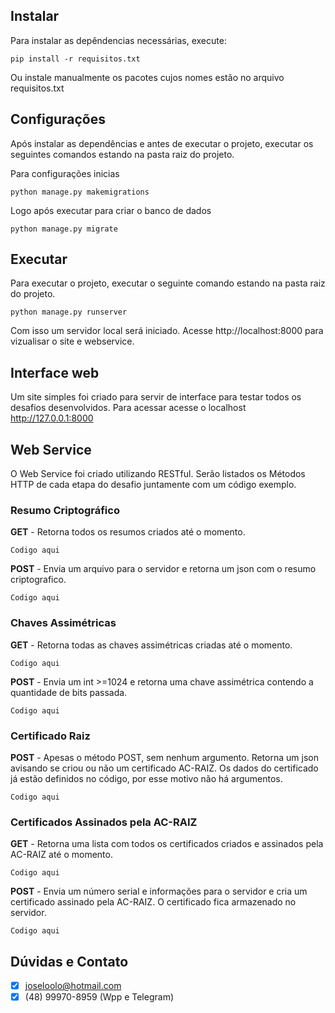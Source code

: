 <h2>Instalar</h2>

Para instalar as depêndencias necessárias, execute:
```
pip install -r requisitos.txt
```
Ou instale manualmente os pacotes cujos nomes estão no arquivo requisitos.txt

<h2>Configurações</h2>

Após instalar as dependências e antes de executar o projeto, executar os seguintes comandos estando na pasta raiz do projeto.

Para configurações inicias
```
python manage.py makemigrations
```

Logo após executar para criar o banco de dados
```
python manage.py migrate
```

<h2>Executar</h2>

Para executar o projeto, executar o seguinte comando estando na pasta raiz do projeto.
```
python manage.py runserver
```

Com isso um servidor local será iniciado. Acesse http://localhost:8000 para vizualisar o site e webservice.

<h2>Interface web</h2>

Um site simples foi criado para servir de interface para testar todos os desafios desenvolvidos.
Para acessar acesse o localhost http://127.0.0.1:8000

<h2>Web Service</h2>

O Web Service foi criado utilizando RESTful.
Serão listados os Métodos HTTP de cada etapa do desafio juntamente com um código exemplo.

<h3>Resumo Criptográfico</h3>

<b>GET</b> - Retorna todos os resumos criados até o momento.
```
Codigo aqui
```
<b>POST</b> - Envia um arquivo para o servidor e retorna um json com o resumo criptografico.
```
Codigo aqui
```

<h3>Chaves Assimétricas</h3>

<b>GET</b> - Retorna todas as chaves assimétricas criadas até o momento.
```
Codigo aqui
```
<b>POST</b> - Envia um int >=1024 e retorna uma chave assimétrica contendo a quantidade de bits passada.
```
Codigo aqui
```

<h3>Certificado Raiz</h3>

<b>POST</b> - Apesas o método POST, sem nenhum argumento. Retorna um json avisando se criou ou não um certificado AC-RAIZ.
Os dados do certificado já estão definidos no código, por esse motivo não há argumentos.
```
Codigo aqui
```

<h3>Certificados Assinados pela AC-RAIZ</h3>

<b>GET</b> - Retorna uma lista com todos os certificados criados e assinados pela AC-RAIZ até o momento.
```
Codigo aqui
```
<b>POST</b> - Envia um número serial e informações para o servidor e cria um certificado assinado pela AC-RAIZ. O certificado fica armazenado no servidor.
```
Codigo aqui
```

<h2>Dúvidas e Contato</h2>

- [X] joseloolo@hotmail.com
- [X] (48) 99970-8959 (Wpp e Telegram)
